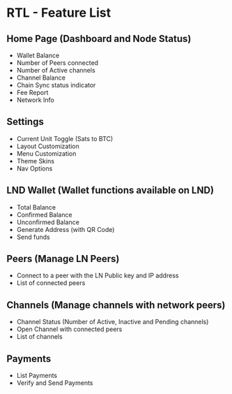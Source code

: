 # RTL - Feature List

## Home Page (Dashboard and Node Status)
- Wallet Balance
- Number of Peers connected
- Number of Active channels
- Channel Balance
- Chain Sync status indicator
- Fee Report
- Network Info

## Settings
- Current Unit Toggle (Sats to BTC)
- Layout Customization
- Menu Customization
- Theme Skins
- Nav Options

## LND Wallet (Wallet functions available on LND)
- Total Balance
- Confirmed Balance
- Unconfirmed Balance
- Generate Address (with QR Code)
- Send funds

## Peers (Manage LN Peers)
- Connect to a peer with the LN Public key and IP address
- List of connected peers

## Channels (Manage channels with network peers)
- Channel Status (Number of Active, Inactive and Pending channels)
- Open Channel with connected peers
- List of channels

## Payments
- List Payments
- Verify and Send Payments
